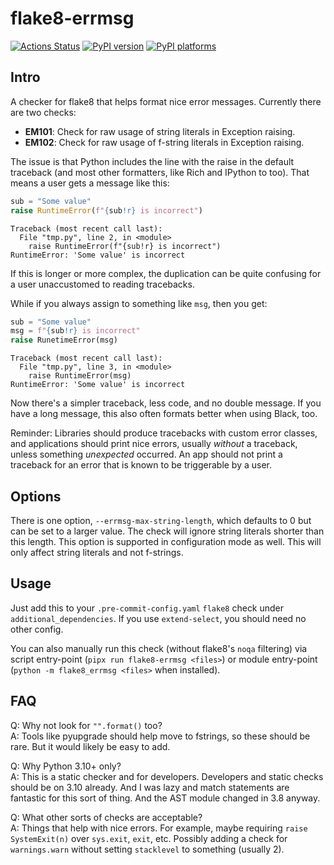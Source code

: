 # flake8-errmsg

[![Actions Status][actions-badge]][actions-link]
[![PyPI version][pypi-version]][pypi-link]
[![PyPI platforms][pypi-platforms]][pypi-link]

## Intro

A checker for flake8 that helps format nice error messages. Currently there are
two checks:

- **EM101**: Check for raw usage of string literals in Exception raising.
- **EM102**: Check for raw usage of f-string literals in Exception raising.

The issue is that Python includes the line with the raise in the default
traceback (and most other formatters, like Rich and IPython to too). That means
a user gets a message like this:

```python
sub = "Some value"
raise RuntimeError(f"{sub!r} is incorrect")
```

```pytb
Traceback (most recent call last):
  File "tmp.py", line 2, in <module>
    raise RuntimeError(f"{sub!r} is incorrect")
RuntimeError: 'Some value' is incorrect
```

If this is longer or more complex, the duplication can be quite confusing for a
user unaccustomed to reading tracebacks.

While if you always assign to something like `msg`, then you get:

```python
sub = "Some value"
msg = f"{sub!r} is incorrect"
raise RunetimeError(msg)
```

```pytb
Traceback (most recent call last):
  File "tmp.py", line 3, in <module>
    raise RuntimeError(msg)
RuntimeError: 'Some value' is incorrect
```

Now there's a simpler traceback, less code, and no double message. If you have a
long message, this also often formats better when using Black, too.

Reminder: Libraries should produce tracebacks with custom error classes, and
applications should print nice errors, usually _without_ a traceback, unless
something _unexpected_ occurred. An app should not print a traceback for an
error that is known to be triggerable by a user.

## Options

There is one option, `--errmsg-max-string-length`, which defaults to 0 but can
be set to a larger value. The check will ignore string literals shorter than
this length. This option is supported in configuration mode as well. This will
only affect string literals and not f-strings.

## Usage

Just add this to your `.pre-commit-config.yaml` `flake8` check under
`additional_dependencies`. If you use `extend-select`, you should need no other
config.

You can also manually run this check (without flake8's `noqa` filtering) via
script entry-point (`pipx run flake8-errmsg <files>`) or module entry-point
(`python -m flake8_errmsg <files>` when installed).

## FAQ

Q: Why not look for `"".format()` too? <br/> A: Tools like pyupgrade should help
move to fstrings, so these should be rare. But it would likely be easy to add.

Q: Why Python 3.10+ only? <br/> A: This is a static checker and for developers.
Developers and static checks should be on 3.10 already. And I was lazy and match
statements are fantastic for this sort of thing. And the AST module changed in
3.8 anyway.

Q: What other sorts of checks are acceptable? <br/> A: Things that help with
nice errors. For example, maybe requiring `raise SystemExit(n)` over `sys.exit`,
`exit`, etc. Possibly adding a check for `warnings.warn` without setting
`stacklevel` to something (usually 2).

<!-- prettier-ignore-start -->
[actions-badge]:            https://github.com/henryiii/flake8-errmsg/workflows/CI/badge.svg
[actions-link]:             https://github.com/henryiii/flake8-errmsg/actions
[pypi-link]:                https://pypi.org/project/flake8-errmsg/
[pypi-platforms]:           https://img.shields.io/pypi/pyversions/flake8-errmsg
[pypi-version]:             https://img.shields.io/pypi/v/flake8-errmsg
<!-- prettier-ignore-end -->
